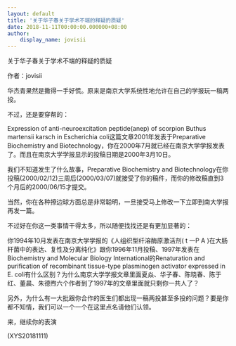```yaml
---
layout: default
title: '关于华子春关于学术不端的释疑的质疑'
date: 2018-11-11T00:00:00.000000+08:00
author:
    display_name: jovisii
---
```


关于华子春关于学术不端的释疑的质疑

作者：jovisii

华杰青果然是撒得一手好慌。原来是南京大学系统性地允许在自己的学报玩一稿两投。

不过，还是要穿帮的：

Expression of anti-neuroexcitation peptide(anep) of scorpion Buthus martensii karsch in Escherichia coli这篇文章2001年发表于Preparative Biochemistry and Biotechnology，你在2000年7月就已经在南京大学学报发表了。而且在南京大学学报显示的投稿日期是2000年3月10日。

我们不知道发生了什么故事，Preparative Biochemistry and Biotechnology在你投稿(2000/02/12)三周后(2000/03/07)就接受了你的稿件，而你的修改稿直到3个月后的2000/06/15才提交。

当然，你在各种擦边球方面总是非常聪明，一旦接受马上修改一下立即到南大学报再发一篇。

不过好在你这一类事情干得太多，所以随便找找还是有更加显著的：

你1994年10月发表在南京大学学报的《人组织型纤溶酶原激活剂( t 一P A )在大肠杆菌中的表达、复性及分离纯化》跟你1996年11月投稿、1997年发表在Biochemistry and Molecular Biology International的Renaturation and purification of recombinant tissue-type plasminogen activator expressed in E. coli有什么区别？为什么南京大学学报文章里面夏焱、华子春、陈晓春、陈于红、董晨、朱德煦六个作者到了1997年的文章里面就只剩你一共人了？

另外，为什么有一大批跟你合作的医生们都出现一稿两投甚至多投的问题？要是你都不知情，我们可以一个一个在这里点名请他们认领。

来，继续你的表演

(XYS20181111)

